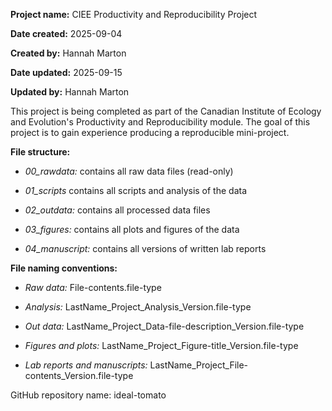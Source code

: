 **Project name:** CIEE Productivity and Reproducibility Project

**Date created:** 2025-09-04

**Created by:** Hannah Marton

**Date updated:** 2025-09-15

**Updated by:** Hannah Marton

This project is being completed as part of the Canadian Institute of Ecology and Evolution's Productivity and Reproducibility module. The goal of this project is to gain experience producing a reproducible mini-project.

**File structure:**

-   *00_rawdata:* contains all raw data files (read-only)

-   *01_scripts* contains all scripts and analysis of the data

-   *02_outdata:* contains all processed data files

-   *03_figures:* contains all plots and figures of the data

-   *04_manuscript:* contains all versions of written lab reports

**File naming conventions:**

-   *Raw data:* File-contents.file-type

-   *Analysis:* LastName_Project_Analysis_Version.file-type

-   *Out data:* LastName_Project_Data-file-description_Version.file-type

-   *Figures and plots:* LastName_Project_Figure-title_Version.file-type

-   *Lab reports and manuscripts:* LastName_Project_File-contents_Version.file-type

GitHub repository name: ideal-tomato
